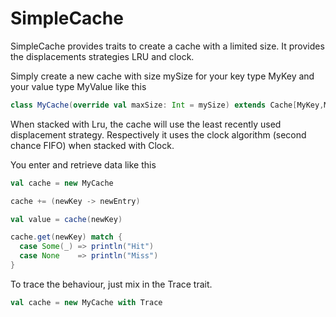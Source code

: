 # SimpleCache

SimpleCache provides traits to create a cache with a limited size. It provides
the displacements strategies LRU and clock.

Simply create a new cache with size mySize for your key type MyKey and your
value type MyValue like this

```scala
class MyCache(override val maxSize: Int = mySize) extends Cache[MyKey,MyValue] with Lru
```

When stacked with Lru, the cache will use the least recently used
displacement strategy. Respectively it uses the clock algorithm (second chance
FIFO) when stacked with Clock.

You enter and retrieve data like this

```scala
val cache = new MyCache

cache += (newKey -> newEntry)

val value = cache(newKey)

cache.get(newKey) match {
  case Some(_) => println("Hit")
  case None    => println("Miss")
}
```

To trace the behaviour, just mix in the Trace trait.

```scala
val cache = new MyCache with Trace
```